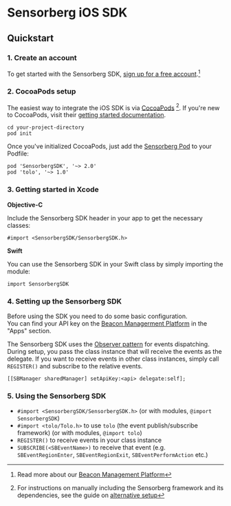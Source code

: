 # Sensorberg iOS SDK

## Quickstart

### 1. Create an account

To get started with the Sensorberg SDK, [sign up for a free account](https://manage.sensorberg.com/#/signup).[^1]

[^1]: Read more about our [Beacon Management Platform](https://www.sensorberg.com/product/)

### 2. CocoaPods setup

The easiest way to integrate the iOS SDK is via [CocoaPods](https://cocoapods.org/) [^2]. If you're new to CocoaPods, visit their [getting started documentation](https://guides.cocoapods.org/using/getting-started.html).

````
cd your-project-directory    
pod init
````

Once you've initialized CocoaPods, just add the [Sensorberg Pod](https://cocoapods.org/pods/SensorbergSDK) to your Podfile:

````
pod 'SensorbergSDK', '~> 2.0'
pod 'tolo', '~> 1.0'
````
[^2]: For instructions on manually including the Sensorberg framework and its dependencies, see the guide on [alternative setup](http://link)

### 3. Getting started in Xcode

**Objective-C**

Include the Sensorberg SDK header in your app to get the necessary classes:

`#import <SensorbergSDK/SensorbergSDK.h>`

**Swift**

You can use the Sensorberg SDK in your Swift class by simply importing the module:

`import SensorbergSDK`

### 4. Setting up the Sensorberg SDK

Before using the SDK you need to do some basic configuration.  
You can find your API key on the [Beacon Managerment Platform](https://manage.sensorberg.com) in the "Apps" section.

The Sensorberg SDK uses the [Observer pattern](http://codentrick.com/observer-pattern-in-mobile-eventbus-and-notificationcenter/) for events dispatching.
During setup, you pass the class instance that will receive the events as the delegate.
If you want to receive events in other class instances, simply call `REGISTER()` and subscribe to the relative events.

`[[SBManager sharedManager] setApiKey:<api> delegate:self];`


### 5. Using the Sensorberg SDK

- `#import <SensorbergSDK/SensorbergSDK.h>` (or with modules, `@import SensorbergSDK`)
- `#import <tolo/Tolo.h>` to use `tolo` (the event publish/subscribe framework) (or with modules, `@import tolo`)
- `REGISTER()` to receive events in your class instance  
- `SUBSCRIBE(<SBEventName>)` to receive that event (e.g. `SBEventRegionEnter`, `SBEventRegionExit`, `SBEventPerformAction` etc.)  
